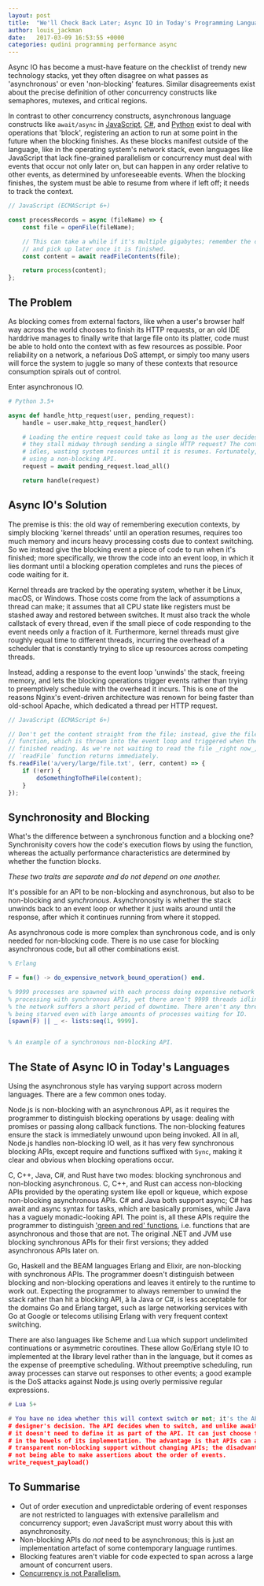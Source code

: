 ```yaml
---
layout: post
title:  "We'll Check Back Later; Async IO in Today's Programming Languages"
author: louis_jackman
date:   2017-03-09 16:53:55 +0000
categories: qudini programming performance async
---
```

Async IO has become a must-have feature on the checklist of trendy new
technology stacks, yet they often disagree on what passes as 'asynchronous' or
even 'non-blocking' features.  Similar disagreements exist about the precise
definition of other concurrency constructs like semaphores, mutexes, and
critical regions.

In contrast to other concurrency constructs, asynchronous language constructs
like `await/async` in
[JavaScript](https://github.com/tc39/ecmascript-asyncawait),
[C#](https://msdn.microsoft.com/en-us/library/hh191443(v=vs.120).aspx), and
[Python](https://www.python.org/dev/peps/pep-0492/) exist to deal with
operations that 'block', registering an action to run at some point in the
future when the blocking finishes. As these blocks manifest outside of the
language, like in the operating system's network stack, even languages like
JavaScript that lack fine-grained parallelism or concurrency must deal with
events that occur not only later on, but can happen in any order relative to
other events, as determined by unforeseeable events. When the blocking finishes,
the system must be able to resume from where if left off; it needs to track the
context.

```javascript
// JavaScript (ECMAScript 6+)

const processRecords = async (fileName) => {
    const file = openFile(fileName);

    // This can take a while if it's multiple gigabytes; remember the context
    // and pick up later once it is finished.
    const content = await readFileContents(file);

    return process(content);
};
```

## The Problem

As blocking comes from external factors, like when a user's browser half way
across the world chooses to finish its HTTP requests, or an old IDE harddrive
manages to finally write that large file onto its platter, code must be able to
hold onto the context with as few resources as possible. Poor reliability on a
network, a nefarious DoS attempt, or simply too many users will force the system
to juggle so many of these contexts that resource consumption spirals out of
control.

Enter asynchronous IO.

```python
# Python 3.5+

async def handle_http_request(user, pending_request):
    handle = user.make_http_request_handler()

    # Loading the entire request could take as long as the user decides; what if
    # they stall midway through sending a single HTTP request? The context
    # idles, wasting system resources until it is resumes. Fortunately, we're
    # using a non-blocking API.
    request = await pending_request.load_all()

    return handle(request)
```

## Async IO's Solution

The premise is this: the old way of remembering execution contexts, by simply
blocking 'kernel threads' until an operation resumes, requires too much memory
and incurs heavy processing costs due to context switching. So we instead give
the blocking event a piece of code to run when it's finished; more specifically,
we throw the code into an event loop, in which it lies dormant until a blocking
operation completes and runs the pieces of code waiting for it.

Kernel threads are tracked by the operating system, whether it be Linux, macOS,
or Windows. Those costs come from the lack of assumptions a thread can make; it
assumes that all CPU state like registers must be stashed away and restored
between switches. It must also track the whole callstack of every thread, even
if the small piece of code responding to the event needs only a fraction of it.
Furthermore, kernel threads must give roughly equal time to different threads,
incurring the overhead of a scheduler that is constantly trying to slice up
resources across competing threads.

Instead, adding a response to the event loop 'unwinds' the stack, freeing
memory, and lets the blocking operations trigger events rather than trying to
preemptively schedule with the overhead it incurs. This is one of the reasons
Nginx's event-driven architecture was renown for being faster than old-school
Apache, which dedicated a thread per HTTP request.

```javascript
// JavaScript (ECMAScript 6+)

// Don't get the content straight from the file; instead, give the file reader a
// function, which is thrown into the event loop and triggered when the file has
// finished reading. As we're not waiting to read the file _right now_, the
// `readFile` function returns immediately.
fs.readFile('a/very/large/file.txt', (err, content) => {
    if (!err) {
        doSomethingToTheFile(content);
    }
});
```

## Synchronosity and Blocking

What's the difference between a synchronous function and a blocking one?
Synchronisity covers how the code's execution flows by using the function,
whereas the actually performance characteristics are determined by whether the
function blocks.

_These two traits are separate and do not depend on one another._

It's possible for an API to be non-blocking and asynchronous, but also to be
non-blocking and _synchronous_. Asynchronosity is whether the stack unwinds back
to an event loop or whether it just waits around until the response, after which
it continues running from where it stopped.

As asynchronous code is more complex than synchronous code, and is only needed
for non-blocking code. There is no use case for blocking asynchronous code, but
all other combinations exist.

```erlang
% Erlang

F = fun() -> do_expensive_network_bound_operation() end.

% 9999 processes are spawned with each process doing expensive network IO
% processing with synchronous APIs, yet there aren't 9999 threads idling on when
% the network suffers a short period of downtime. There aren't any thread pools
% being starved even with large amounts of processes waiting for IO.
[spawn(F) || _ <- lists:seq(1, 9999].


% An example of a synchronous non-blocking API.
```

## The State of Async IO in Today's Languages

Using the asynchronous style has varying support across modern languages. There
are a few common ones today.

Node.js is non-blocking with an asynchronous API, as it requires the programmer
to distinguish blocking operations by usage: dealing with promises or passing
along callback functions. The non-blocking features ensure the stack is
immediately unwound upon being invoked. All in all, Node.js handles non-blocking
IO well, as it has very few synchronous blocking APIs, except require and
functions suffixed with `Sync`, making it clear and obvious when blocking
operations occur.

C, C++, Java, C#, and Rust have two modes: blocking synchronous and non-blocking
asynchronous. C, C++, and Rust can access non-blocking APIs provided by the
operating system like epoll or kqueue, which expose non-blocking asynchronous
APIs. C# and Java both support async; C# has await and async syntax for tasks,
which are basically promises, while Java has a vaguely monadic-looking API. The
point is, all these APIs require the programmer to distinguish ['green and red'
functions](http://journal.stuffwithstuff.com/2015/02/01/what-color-is-your-function/),
i.e. functions that are asynchronous and those that are not. The original .NET
and JVM use blocking synchronous APIs for their first versions; they added
asynchronous APIs later on.

Go, Haskell and the BEAM languages Erlang and Elixir, are non-blocking with
synchronous APIs. The programmer doesn't distinguish between blocking and
non-blocking operations and leaves it entirely to the runtime to work out.
Expecting the programmer to always remember to unwind the stack rather than hit
a blocking API, à la Java or C#, is less acceptable for the domains Go and
Erlang target, such as large networking services with Go at Google or telecoms
utilising Erlang with very frequent context switching.

There are also languages like Scheme and Lua which support undelimited
continuations or asymmetric coroutines. These allow Go/Erlang style IO to
implemented at the library level rather than in the language, but it comes as
the expense of preemptive scheduling. Without preemptive scheduling, run away
processes can starve out responses to other events; a good example is the DoS
attacks against Node.js using overly permissive regular expressions.

```lua
# Lua 5+

# You have no idea whether this will context switch or not; it's the API
# designer's decision. The API decides when to switch, and unlike await/async,
# it doesn't need to define it as part of the API. It can just choose to do it
# in the bowels of its implementation. The advantage is that APIs can add
# transparent non-blocking support without changing APIs; the disadvantage is a
# not being able to make assertions about the order of events.
write_request_payload()
```

## To Summarise

* Out of order execution and unpredictable ordering of event responses are not
  restricted to languages with extensive parallelism and concurrency support;
  even JavaScript must worry about this with asynchronosity.
* Non-blocking APIs do _not_ need to be asynchronous; this is just an
  implementation artefact of some contemporary language runtimes.
* Blocking features aren't viable for code expected to span across a large
  amount of concurrent users.
* [Concurrency is not
  Parallelism.](https://blog.golang.org/concurrency-is-not-parallelism)
